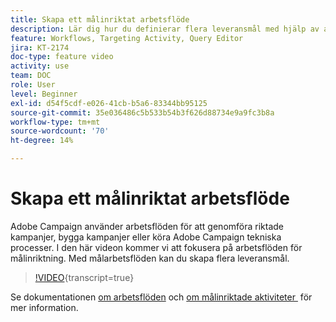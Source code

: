 ```yaml
---
title: Skapa ett målinriktat arbetsflöde
description: Lär dig hur du definierar flera leveransmål med hjälp av arbetsflöden med målinriktning.
feature: Workflows, Targeting Activity, Query Editor
jira: KT-2174
doc-type: feature video
activity: use
team: DOC
role: User
level: Beginner
exl-id: d54f5cdf-e026-41cb-b5a6-83344bb95125
source-git-commit: 35e036486c5b533b54b3f626d88734e9a9fc3b8a
workflow-type: tm+mt
source-wordcount: '70'
ht-degree: 14%

---
```


# Skapa ett målinriktat arbetsflöde

Adobe Campaign använder arbetsflöden för att genomföra riktade kampanjer, bygga kampanjer eller köra Adobe Campaign tekniska processer. I den här videon kommer vi att fokusera på arbetsflöden för målinriktning. Med målarbetsflöden kan du skapa flera leveransmål.

>[!VIDEO](https://video.tv.adobe.com/v/25605?quality=12&learn=on){transcript=true}

Se dokumentationen [om arbetsflöden](https://experienceleague.adobe.com/docs/campaign-classic/using/automating-with-workflows/introduction/about-workflows.html?lang=sv-SE)
och [&#x200B; om målinriktade aktiviteter &#x200B;](https://experienceleague.adobe.com/docs/campaign-classic/using/automating-with-workflows/targeting-activities/about-targeting-activities.html?lang=sv-SE) för mer information.
